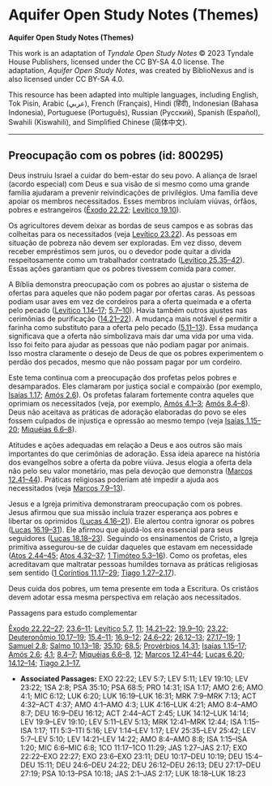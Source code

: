 # Aquifer Open Study Notes (Themes)

**Aquifer Open Study Notes (Themes)**

This work is an adaptation of *Tyndale Open Study Notes* © 2023 Tyndale House Publishers, licensed under the CC BY\-SA 4\.0 license. The adaptation, *Aquifer Open Study Notes*, was created by BiblioNexus and is also licensed under CC BY\-SA 4\.0\.

This resource has been adapted into multiple languages, including English, Tok Pisin, Arabic (عربي), French (Français), Hindi (हिंदी), Indonesian (Bahasa Indonesia), Portuguese (Português), Russian (Русский), Spanish (Español), Swahili (Kiswahili), and Simplified Chinese (简体中文).



--------------------------------

## Preocupação com os pobres (id: 800295)

Deus instruiu Israel a cuidar do bem\-estar do seu povo. A aliança de Israel (acordo especial) com Deus e sua visão de si mesmo como uma grande família ajudaram a prevenir reivindicações de privilégios. Uma família deve apoiar os membros necessitados. Esses membros incluíam viúvas, órfãos, pobres e estrangeiros ([Êxodo 22\.22](https://ref.ly/Exod22:22); [Levítico 19\.10](https://ref.ly/Lev19:10)).

Os agricultores devem deixar as bordas de seus campos e as sobras das colheitas para os necessitados (veja [Levítico 23\.22](https://ref.ly/Lev23:22)). As pessoas em situação de pobreza não devem ser exploradas. Em vez disso, devem receber empréstimos sem juros, ou o devedor pode quitar a dívida respeitosamente como um trabalhador contratado ([Levítico 25\.35–42](https://ref.ly/Lev25:35-Lev25:42)). Essas ações garantiam que os pobres tivessem comida para comer.

A Bíblia demonstra preocupação com os pobres ao ajustar o sistema de ofertas para aqueles que não podem pagar por ofertas caras. As pessoas podiam usar aves em vez de cordeiros para a oferta queimada e a oferta pelo pecado ([Levítico 1\.14–17](https://ref.ly/Lev1:14-Lev1:17); [5\.7–10](https://ref.ly/Lev5:7-Lev5:10)). Havia também outros ajustes nas cerimônias de purificação ([14\.21–22](https://ref.ly/Lev14:21-Lev14:22)). A mudança mais notável é permitir a farinha como substituto para a oferta pelo pecado ([5\.11–13](https://ref.ly/Lev5:11-Lev5:13)). Essa mudança significava que a oferta não simbolizava mais dar uma vida por uma vida. Isso foi feito para ajudar as pessoas que não podiam pagar por animais. Isso mostra claramente o desejo de Deus de que os pobres experimentem o perdão dos pecados, mesmo que não possam pagar por um cordeiro.

Este tema continua com a preocupação dos profetas pelos pobres e desamparados. Eles clamaram por justiça social e compaixão (por exemplo, [Isaías 1\.17](https://ref.ly/Isa1:17); [Amós 2\.6](https://ref.ly/Amos2:6)). Os profetas falaram fortemente contra aqueles que oprimiam os necessitados (veja, por exemplo, [Amós 4\.1–3](https://ref.ly/Amos4:1-Amos4:3); [Amós 8\.4–8](https://ref.ly/Amos8:4-Amos8:8)). Deus não aceitava as práticas de adoração elaboradas do povo se eles fossem culpados de injustiça e opressão ao mesmo tempo (veja [Isaías 1\.15–20](https://ref.ly/Isa1:15-Isa1:20); [Miquéias 6\.6–8](https://ref.ly/Mic6:6-Mic6:8)).

Atitudes e ações adequadas em relação a Deus e aos outros são mais importantes do que cerimônias de adoração. Essa ideia aparece na história dos evangelhos sobre a oferta da pobre viúva. Jesus elogia a oferta dela não pelo seu valor monetário, mas pela devoção que demonstra ([Marcos 12\.41–44](https://ref.ly/Mark12:41-Mark12:44)). Práticas religiosas poderiam até impedir a ajuda aos necessitados (veja [Marcos 7\.9–13](https://ref.ly/Mark7:9-Mark7:13)).

Jesus e a Igreja primitiva demonstraram preocupação com os pobres. Jesus afirmou que sua missão incluía trazer esperança aos pobres e libertar os oprimidos ([Lucas 4\.16–21](https://ref.ly/Luke4:16-Luke4:21)). Ele alertou contra ignorar os pobres ([Lucas 16\.19–31](https://ref.ly/Luke16:19-Luke16:31)). Ele afirmou que ajudá\-los era essencial para seus seguidores ([Lucas 18\.18–23](https://ref.ly/Luke18:18-Luke18:23)). Seguindo os ensinamentos de Cristo, a Igreja primitiva assegurou\-se de cuidar daqueles que estavam em necessidade ([Atos 2\.44–45](https://ref.ly/Acts2:44-Acts2:45); [Atos 4\.32–37](https://ref.ly/Acts4:32-Acts4:37); [1 Timóteo 5\.3–16](https://ref.ly/1Tim5:3-1Tim5:16)). Como os profetas, eles acreditavam que maltratar pessoas humildes tornava as práticas religiosas sem sentido ([1 Coríntios 11\.17–29](https://ref.ly/1Cor11:17-1Cor11:29); [Tiago 1\.27–2\.17](https://ref.ly/Jas1:27-Jas2:17)).

Deus cuida dos pobres, um tema presente em toda a Escritura. Os cristãos devem adotar essa mesma perspectiva em relação aos necessitados.

Passagens para estudo complementar

[Êxodo 22\.22–27](https://ref.ly/Exod22:22-Exod22:27); [23\.6–11](https://ref.ly/Exod23:6-Exod23:11); [Levítico 5\.7](https://ref.ly/Lev5:7), [11](https://ref.ly/Lev5:11); [14\.21–22](https://ref.ly/Lev14:21-Lev14:22); [19\.9–10](https://ref.ly/Lev19:9-Lev19:10); [23\.22](https://ref.ly/Lev23:22); [Deuteronômio 10\.17–19](https://ref.ly/Deut10:17-Deut10:19); [15\.4–11](https://ref.ly/Deut15:4-Deut15:11); [16\.9–12](https://ref.ly/Deut16:9-Deut16:12); [24\.6–22](https://ref.ly/Deut24:6-Deut24:22); [26\.12–13](https://ref.ly/Deut26:12-Deut26:13); [27\.17–19](https://ref.ly/Deut27:17-Deut27:19); [1 Samuel 2\.8](https://ref.ly/1Sam2:8); [Salmo 10\.13–18](https://ref.ly/Ps10:13-Ps10:18); [35\.10](https://ref.ly/Ps35:10); [68\.5](https://ref.ly/Ps68:5); [Provérbios 14\.31](https://ref.ly/Prov14:31); [Isaías 1\.15–17](https://ref.ly/Isa1:15-Isa1:17); [Amós 2\.6](https://ref.ly/Amos2:6); [4\.1](https://ref.ly/Amos4:1); [8\.4–7](https://ref.ly/Amos8:4-Amos8:7); [Miquéias 6\.6–8](https://ref.ly/Mic6:6-Mic6:8), [12](https://ref.ly/Mic6:12); [Marcos 12\.41–44](https://ref.ly/Mark12:41-Mark12:44); [Lucas 6\.20](https://ref.ly/Luke6:20); [14\.12–14](https://ref.ly/Luke14:12-Luke14:14); [Tiago 2\.1–17\.](https://ref.ly/Jas2:1-Jas2:17)

* **Associated Passages:** EXO 22:22; LEV 5:7; LEV 5:11; LEV 19:10; LEV 23:22; 1SA 2:8; PSA 35:10; PSA 68:5; PRO 14:31; ISA 1:17; AMO 2:6; AMO 4:1; MIC 6:12; LUK 6:20; LUK 16:19–LUK 16:31; MRK 7:9–MRK 7:13; ACT 4:32–ACT 4:37; AMO 4:1–AMO 4:3; LUK 4:16–LUK 4:21; AMO 8:4–AMO 8:7; DEU 16:9–DEU 16:12; ACT 2:44–ACT 2:45; LUK 14:12–LUK 14:14; LEV 19:9–LEV 19:10; LEV 5:11–LEV 5:13; MRK 12:41–MRK 12:44; ISA 1:15–ISA 1:17; 1TI 5:3–1TI 5:16; LEV 1:14–LEV 1:17; LEV 25:35–LEV 25:42; LEV 5:7–LEV 5:10; LEV 14:21–LEV 14:22; AMO 8:4–AMO 8:8; ISA 1:15–ISA 1:20; MIC 6:6–MIC 6:8; 1CO 11:17–1CO 11:29; JAS 1:27–JAS 2:17; EXO 22:22–EXO 22:27; EXO 23:6–EXO 23:11; DEU 10:17–DEU 10:19; DEU 15:4–DEU 15:11; DEU 24:6–DEU 24:22; DEU 26:12–DEU 26:13; DEU 27:17–DEU 27:19; PSA 10:13–PSA 10:18; JAS 2:1–JAS 2:17; LUK 18:18–LUK 18:23

